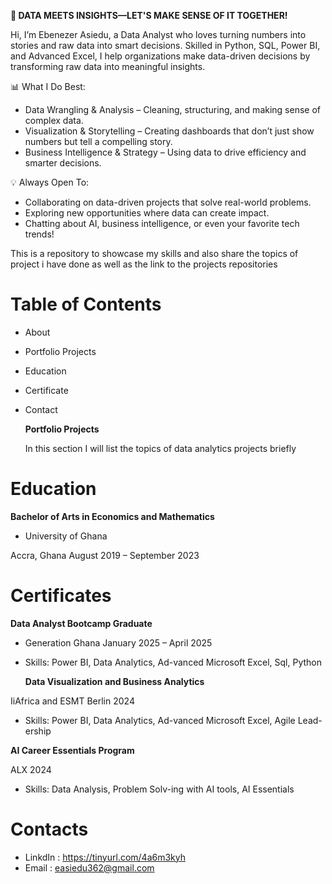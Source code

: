 **🚀 DATA MEETS INSIGHTS—LET'S MAKE SENSE OF IT TOGETHER!**

Hi, I’m Ebenezer Asiedu, a Data Analyst who loves turning numbers into stories and raw data into smart decisions.
Skilled in Python, SQL, Power BI, and Advanced Excel, I help organizations make data-driven decisions by transforming raw data into meaningful insights.

📊 What I Do Best:

- Data Wrangling & Analysis – Cleaning, structuring, and making sense of complex data.
- Visualization & Storytelling – Creating dashboards that don’t just show numbers but tell a compelling story.
-  Business Intelligence & Strategy – Using data to drive efficiency and smarter decisions.

💡 Always Open To:

- Collaborating on data-driven projects that solve real-world problems.
- Exploring new opportunities where data can create impact.
- Chatting about AI, business intelligence, or even your favorite tech trends!

This is a repository to showcase my skills and also share the topics of project i have done as well as the link to the projects repositories


# Table of Contents
- About
- Portfolio Projects
- Education
- Certificate
- Contact

  **Portfolio Projects**
  
  In this section I will list the topics of data analytics projects briefly
  

# Education
**Bachelor of Arts in Economics and Mathematics**

- University of Ghana

Accra, Ghana         August 2019 – September 2023
# Certificates

**Data Analyst Bootcamp Graduate**

- Generation Ghana                January 2025 – April 2025
  
- Skills: Power BI, Data Analytics, Ad-vanced Microsoft Excel, Sql, Python

  **Data Visualization and Business Analytics**
  
IiAfrica and ESMT Berlin              2024

- Skills: Power BI, Data Analytics, Ad-vanced Microsoft Excel, Agile Lead-ership

**AI Career Essentials Program**
  
ALX                   2024


- Skills: Data Analysis, Problem Solv-ing with AI tools, AI Essentials

# Contacts
- LinkdIn : https://tinyurl.com/4a6m3kyh
- Email   : easiedu362@gmail.com   



